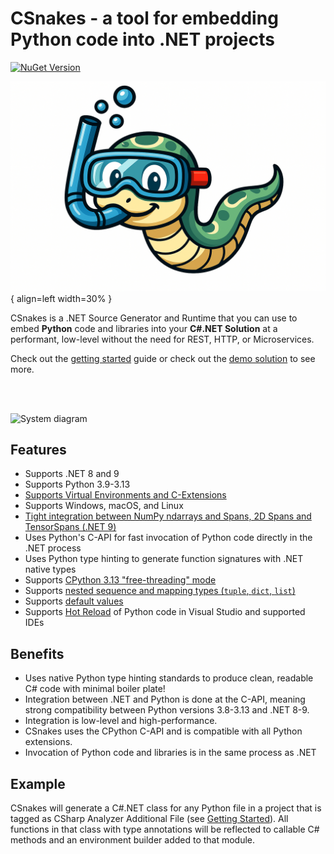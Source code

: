 # CSnakes - a tool for embedding Python code into .NET projects

[![NuGet Version](https://img.shields.io/nuget/v/CSnakes.Runtime?label=CSnakes.Runtime)](https://www.nuget.org/packages/CSnakes.Runtime)

![logo](res/logo.jpeg){ align=left width=30% }

CSnakes is a .NET Source Generator and Runtime that you can use to embed **Python** code and libraries into your **C#.NET Solution** at a performant, low-level without the need for REST, HTTP, or Microservices.

Check out the [getting started](getting-started.md) guide or check out the [demo solution](https://github.com/tonybaloney/CSnakes/tree/main/samples) to see more.

<br /> <br />

![System diagram](res/architecture_simple.png)

## Features

- Supports .NET 8 and 9
- Supports Python 3.9-3.13
- [Supports Virtual Environments and C-Extensions](getting-started.md#using-virtual-environments)
- Supports Windows, macOS, and Linux
- [Tight integration between NumPy ndarrays and Spans, 2D Spans and TensorSpans (.NET 9)](buffers.md)
- Uses Python's C-API for fast invocation of Python code directly in the .NET process
- Uses Python type hinting to generate function signatures with .NET native types
- Supports [CPython 3.13 "free-threading" mode](advanced.md#free-threading-mode)
- Supports [nested sequence and mapping types (`tuple`, `dict`, `list`)](reference.md)
- Supports [default values](reference.md#default-values)
- Supports [Hot Reload](advanced.md#hot-reload) of Python code in Visual Studio and supported IDEs


## Benefits

- Uses native Python type hinting standards to produce clean, readable C# code with minimal boiler plate!
- Integration between .NET and Python is done at the C-API, meaning strong compatibility between Python versions 3.8-3.13 and .NET 8-9.
- Integration is low-level and high-performance.
- CSnakes uses the CPython C-API and is compatible with all Python extensions.
- Invocation of Python code and libraries is in the same process as .NET

## Example

CSnakes will generate a C#.NET class for any Python file in a project that is tagged as CSharp Analyzer Additional File (see [Getting Started](getting-started.md)).
All functions in that class with type annotations will be reflected to callable C# methods and an environment builder added to that module.
